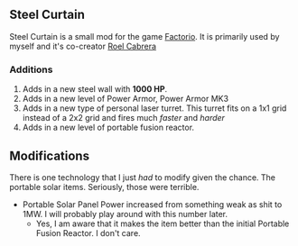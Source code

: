 ## Steel Curtain
Steel Curtain is a small mod for the game [Factorio](https://factorio.com/). It is primarily used by myself and it's co-creator [Roel Cabrera](https://github.com/cabrerarr)

### Additions

1. Adds in a new steel wall with **1000 HP**.
2. Adds in a new level of Power Armor, Power Armor MK3
3. Adds in a new type of personal laser turret. This turret fits on a 1x1 grid instead of a 2x2 grid and fires much _faster_ and _harder_
4. Adds in a new level of portable fusion reactor.

## Modifications

  There is one technology that I just _had_ to modify given the chance. The portable solar items. Seriously, those were terrible.

* Portable Solar Panel Power increased from something weak as shit to 1MW. I will probably play around with this number later. 
  * Yes, I am aware that it makes the item better than the initial Portable Fusion Reactor. I don't care.

